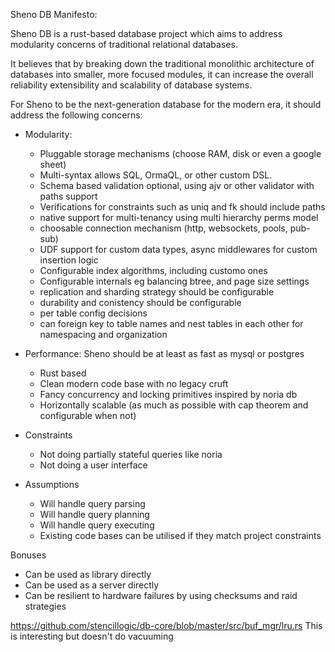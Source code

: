Sheno DB Manifesto:

Sheno DB is a rust-based database project which aims to address modularity concerns of traditional
relational databases.

It believes that by breaking down the traditional monolithic architecture of databases into smaller, more focused modules, it can increase the overall reliability extensibility and scalability of database systems. 

For Sheno to be the next-generation database for the modern era, it should address the following concerns:

- Modularity: 
  - Pluggable storage mechanisms (choose RAM, disk or even a google sheet)
  - Multi-syntax allows SQL, OrmaQL, or other custom DSL.
  - Schema based validation optional, using ajv or other validator with paths support
  - Verifications for constraints such as uniq and fk should include paths
  - native support for multi-tenancy using multi hierarchy perms model
  - choosable connection mechanism (http, websockets, pools, pub-sub)
  - UDF support for custom data types, async middlewares for custom insertion logic
  - Configurable index algorithms, including customo ones
  - Configurable internals eg balancing btree, and page size settings
  - replication and sharding strategy should be configurable
  - durability and conistency should be configurable
  - per table config decisions
  - can foreign key to table names and nest tables in each other for namespacing and organization
  
  
- Performance: Sheno should be at least as fast as mysql or postgres
  - Rust based
  - Clean modern code base with no legacy cruft
  - Fancy concurrency and locking primitives inspired by noria db
  - Horizontally scalable (as much as possible with cap theorem and configurable when not)

- Constraints
  - Not doing partially stateful queries like noria
  - Not doing a user interface
  
- Assumptions
  - Will handle query parsing
  - Will handle query planning
  - Will handle query executing 
  - Existing code bases can be utilised if they match project constraints

Bonuses
- Can be used as library directly
- Can be used as a server directly
- Can be resilient to hardware failures by using checksums and raid strategies

https://github.com/stencillogic/db-core/blob/master/src/buf_mgr/lru.rs
This is interesting but doesn't do vacuuming